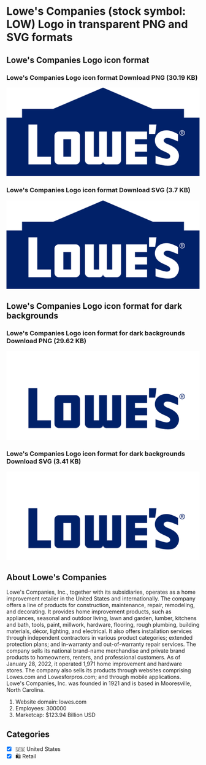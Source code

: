 # Lowe's Companies (stock symbol: LOW) Logo in transparent PNG and SVG formats

## Lowe's Companies Logo icon format

### Lowe's Companies Logo icon format Download PNG (30.19 KB)

![Lowe's Companies Logo icon format Download PNG (30.19 KB)](/img/orig/LOW-e8785bdd.png)

### Lowe's Companies Logo icon format Download SVG (3.7 KB)

![Lowe's Companies Logo icon format Download SVG (3.7 KB)](/img/orig/LOW-9545a97a.svg)

## Lowe's Companies Logo icon format for dark backgrounds

### Lowe's Companies Logo icon format for dark backgrounds Download PNG (29.62 KB)

![Lowe's Companies Logo icon format for dark backgrounds Download PNG (29.62 KB)](/img/orig/LOW.D-5ea33161.png)

### Lowe's Companies Logo icon format for dark backgrounds Download SVG (3.41 KB)

![Lowe's Companies Logo icon format for dark backgrounds Download SVG (3.41 KB)](/img/orig/LOW.D-92d8db23.svg)

## About Lowe's Companies

Lowe's Companies, Inc., together with its subsidiaries, operates as a home improvement retailer in the United States and internationally. The company offers a line of products for construction, maintenance, repair, remodeling, and decorating. It provides home improvement products, such as appliances, seasonal and outdoor living, lawn and garden, lumber, kitchens and bath, tools, paint, millwork, hardware, flooring, rough plumbing, building materials, décor, lighting, and electrical. It also offers installation services through independent contractors in various product categories; extended protection plans; and in-warranty and out-of-warranty repair services. The company sells its national brand-name merchandise and private brand products to homeowners, renters, and professional customers. As of January 28, 2022, it operated 1,971 home improvement and hardware stores. The company also sells its products through websites comprising Lowes.com and Lowesforpros.com; and through mobile applications. Lowe's Companies, Inc. was founded in 1921 and is based in Mooresville, North Carolina.

1. Website domain: lowes.com
2. Employees: 300000
3. Marketcap: $123.94 Billion USD


## Categories
- [x] 🇺🇸 United States
- [x] 🛍️ Retail
